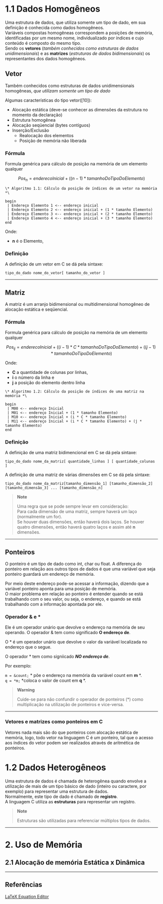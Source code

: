 # 1.1 Dados Homogêneos

Uma estrutura de dados, que utiliza somente um tipo de dado, em sua definição é conhecida como dados homogêneos.<br>
Variáveis compostas homogêneas correspondem a posições de memória, identificadas por um mesmo nome, individualizado por índices e cujo conteúdo é composto do mesmo tipo.<br>
Sendo os **vetores** (*também conhecidos como estruturas de dados unidimensionais*) e as **matrizes** (*estruturas de dados bidimensionais*) os representantes dos dados homogêneos.


## Vetor

Também conhecidos como estruturas de dados unidimensionais homogêneas, *que utilizam somente um tipo de dado*

Algumas características do tipo vetor([10]):

* Alocação estática (deve-se conhecer as dimensões da estrutura no momento da declaração)
* Estrutura homogênea
* Alocação seqüencial (bytes contíguos)
* Inserção/Exclusão
	+ Realocação dos elementos
	+ Posição de memória não liberada


### Fórmula 
Formula genérica para cálculo de posição na memória de um elemento qualquer

$${Pos_n= enderecoInicial + ( (n - 1) * tamanhoDoTipoDoElemento) }$$

```
\* Algoritmo 1.1: Cálculo da posição de índices de um vetor na memória *\

begin
 | Endereço Elemento 1 <-- endereço inicial 
 | Endereço Elemento 2 <-- endereço inicial + (1 * tamanho Elemento)
 | Endereço Elemento 3 <-- endereço inicial + (2 * tamanho Elemento)
 | Endereço Elemento 4 <-- endereço inicial + (3 * tamanho Elemento)
end
```
Onde: 
* **n** é o Elemento, 


### Definição

A definição de um vetor em C se dá pela sintaxe:

```
tipo_do_dado nome_do_vetor[ tamanho_do_vetor ]
```

----
## Matriz

A matriz é um arranjo bidimensional ou multidimensional homogêneo de alocação estática e seqüencial.

### Fórmula 
Formula genérica para cálculo de posição na memória de um elemento qualquer

$${Pos_{ij}= enderecoInicial + ((i-1) * C * tamanhoDoTipoDoElemento) + ((j-1) * tamanhoDoTipoDoElemento)}$$

Onde: 
* **C** a quantidade de colunas por linhas, 
* **i** o número da linha e 
* **j** a posição do elemento dentro linha


```
\* Algoritmo 1.2: Cálculo da posição de índices de uma matriz na memória *\

begin
 | M00 <-- endereço Inicial 
 | M01 <-- endereço Inicial + (1 * tamanho Elemento)
 | M10 <-- endereço Inicial + (i * C * tamanho Elemento)
 | M11 <-- endereço Inicial + (i * C * tamanho Elemento) + (j * tamanho Elemento)
end
```

### Definição

A definição de uma matriz bidimencional em C se dá pela sintaxe:

```
tipo_do_dado nome_da_matriz[ quantidade_linhas ] [ quantidade_colunas ]
```

A definição de uma matriz de várias dimensões em C se dá pela sintaxe:

```
tipo_do_dado nome_da_matriz[tamanho_dimensão_1] [tamanho_dimensão_2] [tamanho_dimensão_3] ... [tamanho_dimensão_n]
```

> **Note**
> 
> Uma regra que se pode sempre levar em consideração:<br>
> Para cada dimensão de uma matriz, sempre haverá um laço (normalmente um for).<br>
> Se houver duas dimensões, então haverá dois laços.
> Se houver quatro dimensões, então haverá quatro laços e assim até **n** dimensões. 

----
## Ponteiros

O ponteiro é um tipo
de dado como int, char ou float. A diferença do ponteiro em relação aos outros tipos de dados é que uma variável que seja ponteiro guardará um endereço de memória.

Por meio deste endereço pode-se acessar a informação, dizendo que a variável ponteiro aponta para uma posição de memória.<br>
O maior problema em relação ao ponteiro é entender quando se está trabalhando com o seu valor, ou seja, o endereço, e quando se está trabalhando com a informação apontada por ele.

### Operador & e *

Ele é um operador unário que devolve o endereço na memória de seu operando. O operador & tem como significado **O endereço de**.<br>

O * é um operador unário que devolve o valor da variável localizada no endereço que o segue.<br>

O operador * tem como signiicado ***NO endereço de***.<br>

Por exemplo:<br>

```m = &count;``` * põe o endereço na memória da variável count em **m** *.<br>
```q = *m;``` *coloca o valor de count em **q** *.<br>

> **Warning**
>
>Cuide-se para não confundir o operador de ponteiros (*) como multiplicação na utilização de ponteiros e vice-versa.

----
### Vetores e matrizes como ponteiros em C

Vetores nada mais são do que ponteiros com alocação estática de memória, logo, todo vetor na linguagem C é um ponteiro, tal que o acesso aos índices do vetor
podem ser realizados através de aritmética de ponteiros.


# 1.2 Dados Heterogêneos

Uma estrutura de dados é chamada de heterogênea quando envolve a utilização de mais de um tipo básico de dado (inteiro ou caractere, por exemplo) para
representar uma estrutura de dados.<br>
Normalmente, este tipo de dado é chamado de **registro**.<br>
A linguagem C utiliza as **estruturas** para representar um registro.<br>

> **Note**
> 
> Estruturas são utilizadas para referenciar múltiplos tipos de dados.
----

# 2. Uso de Memória

## 2.1 Alocação de memória Estática x Dinâmica


----
## Referências
[LaTeX Equation Editor](https://www.codecogs.com/latex/eqneditor.php)
